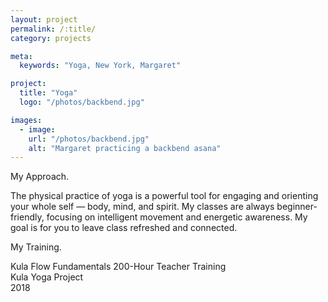 ```yaml
---
layout: project
permalink: /:title/
category: projects

meta:
  keywords: "Yoga, New York, Margaret"

project:
  title: "Yoga"
  logo: "/photos/backbend.jpg"

images:
  - image:
    url: "/photos/backbend.jpg"
    alt: "Margaret practicing a backbend asana"
---
```

<div>
<p></p>

<span class="h2">My Approach.</span>
<p>The physical practice of yoga is a powerful tool for engaging and orienting your whole self — body, mind, and spirit. My classes are always beginner-friendly, focusing on intelligent movement and energetic awareness. My goal is for you to leave class refreshed and connected.</p>

<span class="h2">My Training.</span>
<p>Kula Flow Fundamentals 200-Hour Teacher Training<br>
Kula Yoga Project <br>
2018 <br></p>

</div>
